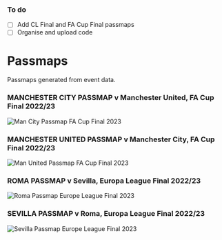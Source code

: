 ### To do
- [ ] Add CL Final and FA Cup Final passmaps
- [ ] Organise and upload code

# Passmaps
Passmaps generated from event data.

### MANCHESTER CITY PASSMAP v Manchester United, FA Cup Final 2022/23
![Man City Passmap FA Cup Final 2023](https://github.com/KeilanKenny/Football/assets/115564650/7c531fcc-74fc-47dd-9f59-779b6401cf9a)

### MANCHESTER UNITED PASSMAP v Manchester City, FA Cup Final 2022/23
![Man United Passmap FA Cup Final 2023](https://github.com/KeilanKenny/Football/assets/115564650/45c9fcfd-b5c4-4329-820d-afac8bdc4331)

### ROMA PASSMAP v Sevilla, Europa League Final 2022/23
![Roma Passmap Europe League Final 2023](https://github.com/KeilanKenny/Football/assets/115564650/50a64c78-68f3-400d-a8d6-ad20d597c71e)

### SEVILLA PASSMAP v Roma, Europa League Final 2022/23
![Sevilla Passmap Europe League Final 2023](https://github.com/KeilanKenny/Football/assets/115564650/c2e6fc01-5adb-48ed-aa0b-ccc11936137a)
